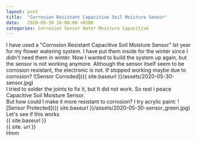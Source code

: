 ```yaml
---
layout: post
title:  "Corrosion Resistant Capacitive Soil Moisture Sensor"
date:   2020-05-30 18:00:00 +0200
categories: Corrosion Sensor Water Moisture Capacitive
---
```

I have used a "Corrosion Resistant Capacitive Soil Moisture Sensor" lst year for my flower watering system. I have put them inside for the winter since I didn't need them in winter. Now I wanted to build the system up again, but the sensor is not working anymore.<!--more-->
Although the sensor itself seem to be corrosion resistant, the electronic is not. If stopped working maybe due to corrosion?
![Sensor Corroded]({{ site.baseurl }}/assets/2020-05-30-sensor.jpg)
<br>
I tried to solder the joints to fix it, but It did not work. So rest i peace Capacitive Soil Moisture Sensor. 
<br>
But how could I make it more resistant to corrosion? I try acrylic paint:
![Sensor Protected]({{ site.baseurl }}/assets/2020-05-30-sensor_green.jpg)
<br>
Let's see if this works
<br>
{{ site.baseurl }}
<br>
{{ site. url }}
<br>
Hmm